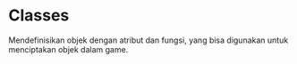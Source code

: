 # Classes
Mendefinisikan objek dengan atribut dan fungsi, yang bisa digunakan untuk menciptakan objek dalam game.
